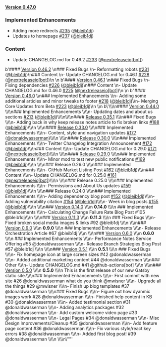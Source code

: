 #### [Version 0.47.0](https://nextreleaseio/next-release/releases/tag/0.47.0) 
### Implemented Enhancements 
- Adding more redirects [#235](https://nextreleaseio/next-release/issues/#235) ([@bleib1dj](https://github.com/@bleib1dj))
- Updates to homepage [#237](https://nextreleaseio/next-release/issues/#237) ([@bleib1dj](https://github.com/@bleib1dj))
### Content 
- Update CHANGELOG.md for 0.46.2 [#233](https://nextreleaseio/next-release/issues/#233) ([@nextreleaseio[bot]](https://github.com/@nextreleaseio[bot]))
 
 b'#### [Version 0.46.2](https://nextreleaseio/next-release/releases/tag/0.46.2) \n### Fixed Bugs \n- Reformatting robots [#231](https://nextreleaseio/next-release/issues/#231) ([@bleib1dj](https://github.com/@bleib1dj))\n### Content \n- Update CHANGELOG.md for 0.46.1 [#228](https://nextreleaseio/next-release/issues/#228) ([@nextreleaseio[bot]](https://github.com/@nextreleaseio[bot]))\n \n b\'#### [Version 0.46.1](https://nextreleaseio/next-release/releases/tag/0.46.1) \\n### Fixed Bugs \\n- Fixing dependencies [#226](https://nextreleaseio/next-release/issues/#226) ([@bleib1dj](https://github.com/@bleib1dj))\\n### Content \\n- Update CHANGELOG.md for 0.46.0 [#225](https://nextreleaseio/next-release/issues/#225) ([@nextreleaseio[bot]](https://github.com/@nextreleaseio[bot]))\\n \\n b"#### [Version 0.46.0](https://nextreleaseio/next-release/releases/tag/0.46.0) \\\\n### Implemented Enhancements \\\\n- Adding some additional articles and minor tweaks to footer [#218](https://nextreleaseio/next-release/issues/#218) ([@bleib1dj](https://github.com/@bleib1dj))\\\\n- Merging Core Updates from Beta [#223](https://nextreleaseio/next-release/issues/#223) ([@bleib1dj](https://github.com/@bleib1dj))\\\\n \\\\n b\\\'\\\\\\\\n#### [Version 0.44.0](https://nextreleaseio/next-release/releases/tag/0.44.0) \\\\\\\\n### Implemented Enhancements \\\\\\\\n- Updating dates and about us sections [#213](https://nextreleaseio/next-release/issues/#213) ([@bleib1dj](https://github.com/@bleib1dj))\\\\\\\\n\\\\\\\\n#### [Release 0.35.1](https://nextreleaseio/next-release/releases/tag/0.35.1) \\\\\\\\n### Fixed Bugs \\\\\\\\n- Adding back in why keep release notes article to fix broken links [#188](https://nextreleaseio/next-release/issues/#188) ([@bleib1dj](https://github.com/@bleib1dj))\\\\\\\\n \\\\\\\\n#### [Release 0.33.0](https://nextreleaseio/next-release/releases/tag/0.33.0) \\\\\\\\n### Implemented Enhancements \\\\\\\\n- Content, style and navigation updates [#177](https://nextreleaseio/next-release/issues/#177) ([@donaldwasserman](https://github.com/@donaldwasserman))\\\\\\\\n \\\\\\\\n#### [Release 0.30.0](https://nextreleaseio/next-release/releases/tag/0.30.0) \\\\\\\\n### Implemented Enhancements \\\\\\\\n- Twitter Changelog Integration Announcement [#172](https://nextreleaseio/next-release/issues/#172) ([@bleib1dj](https://github.com/@bleib1dj))\\\\\\\\n### Content \\\\\\\\n- Update CHANGELOG.md for 0.29.0 [#171](https://nextreleaseio/next-release/issues/#171) ([@nextreleaseio[bot]](https://github.com/@nextreleaseio[bot]))\\\\\\\\n \\\\\\\\n#### [Release 0.29.0](https://nextreleaseio/next-release/releases/tag/0.29.0) \\\\\\\\n### Implemented Enhancements \\\\\\\\n- Minor mod to test new public notifications [#169](https://nextreleaseio/next-release/issues/#169) ([@bleib1dj](https://github.com/@bleib1dj))\\\\\\\\n \\\\\\\\n### Release 0.26.0 \\\\\\\\n### Implemented Enhancements \\\\\\\\n- GitHub Market Listing Post [#162](https://nextreleaseio/next-release/issues/#162) ([@bleib1dj](https://github.com/@bleib1dj))\\\\\\\\n### Content \\\\\\\\n- Update CHANGELOG.md for 0.25.0 [#161](https://nextreleaseio/next-release/issues/#161) ([@nextreleaseio[bot]](https://github.com/@nextreleaseio[bot]))\\\\\\\\n \\\\\\\\n### Release 0.25.0 \\\\\\\\n### Implemented Enhancements \\\\\\\\n- Permissions and About Us updates [#159](https://nextreleaseio/next-release/issues/#159) ([@bleib1dj](https://github.com/@bleib1dj))\\\\\\\\n \\\\\\\\n### Release 0.24.0 \\\\\\\\n### Implemented Enhancements \\\\\\\\n- Adding dependency blog post [#152](https://nextreleaseio/next-release/issues/#152) ([@bleib1dj](https://github.com/@bleib1dj))\\\\\\\\n- Adding vulnerability citation [#154](https://nextreleaseio/next-release/issues/#154) ([@bleib1dj](https://github.com/@bleib1dj))\\\\\\\\n- Week in blog posts [#155](https://nextreleaseio/next-release/issues/#155) ([@bleib1dj](https://github.com/@bleib1dj))\\\\\\\\n \\\\\\\\n### [Version 0.14.0](https://github.com/nextreleaseio/next-release/releases/tag/0.14.0)  \\\\\\\\n **0.14.0**  \\\\\\\\n ### Implemented Enhancements \\\\\\\\n- Calculating Change Failure Rate Blog Post #105 @bleib1dj\\\\\\\\n  \\\\\\\\n### [Version 0.11.3](https://github.com/nextreleaseio/next-release/releases/tag/0.11.3)  \\\\\\\\n **0.11.3**  \\\\\\\\n ### Fixed Bugs \\\\\\\\n- Fixed broken social media images & links #92 @bleib1dj \\\\\\\\n  \\\\\\\\n### [Version 0.9.0](https://github.com/nextreleaseio/next-release/releases/tag/0.9.0)  \\\\\\\\n **0.9.0**  \\\\\\\\n ### Implemented Enhancements \\\\\\\\n- Release Orchestration Article #67 @bleib1dj \\\\\\\\n  \\\\\\\\n### [Version 0.6.0](https://github.com/nextreleaseio/next-release/releases/tag/0.6.0)  \\\\\\\\n **0.6.0**  \\\\\\\\n ### Implemented Enhancements \\\\\\\\n- Performance Notes Service Offering #55 @donaldwasserman \\\\\\\\n- Release Branch Strategies Blog Post #57 @bleib1dj \\\\\\\\n  \\\\\\\\n### [Version 0.5.1](https://github.com/nextreleaseio/next-release/releases/tag/0.5.1)  \\\\\\\\n **0.5.1**  \\\\\\\\n ### Fixed Bugs \\\\\\\\n- Fix homepage icon at large screen sizes #42 @donaldwasserman \\\\\\\\n- Added additional marketing content #44 @donaldwasserman \\\\\\\\n### Other \\\\\\\\n- Update CHANGELOG.md #41 @github-actions[bot] \\\\\\\\n  \\\\\\\\n### [Version 0.5.0](https://github.com/nextreleaseio/next-release/releases/tag/0.5.0)  \\\\\\\\n **0.5.0**  \\\\\\\\n This is the first release of our new Gatsby static site.\\\\\\\\n### Implemented Enhancements \\\\\\\\n- First commit with new site #26 @donaldwasserman what do you think @mwisner \\\\\\\\n- Upgrade all the things #29 @mwisner  \\\\\\\\n- Finish up blog templates #37 @donaldwasserman \\\\\\\\n### Fixed Bugs \\\\\\\\n- Figure out how dyanmic images work #28 @donaldwasserman \\\\\\\\n- Finished help content in KB #30 @donaldwasserman \\\\\\\\n- Added testimonial section #31 @donaldwasserman \\\\\\\\n- Adding analytics packages #32 @donaldwasserman \\\\\\\\n- Add custom welcome video page #33 @donaldwasserman \\\\\\\\n- Legal Pages #34 @donaldwasserman \\\\\\\\n- Misc Design Improvements/Cleanup #35 @donaldwasserman \\\\\\\\n- Add feature page content #36 @donaldwasserman \\\\\\\\n- Fix various style/react key errors #38 @donaldwasserman \\\\\\\\n- Added first blog post! #39 @donaldwasserman \\\\\\\\n  \\\\\\\\n\\\'"\''